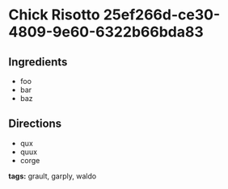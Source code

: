 # Chick Risotto 25ef266d-ce30-4809-9e60-6322b66bda83

## Ingredients

- foo
- bar
- baz


## Directions

- qux
- quux
- corge


__tags:__ grault, garply, waldo
